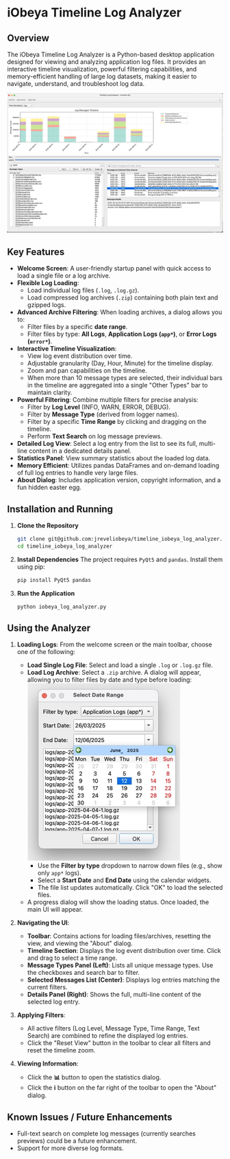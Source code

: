 # iObeya Timeline Log Analyzer

## Overview

The iObeya Timeline Log Analyzer is a Python-based desktop application designed for viewing and analyzing application log files. It provides an interactive timeline visualization, powerful filtering capabilities, and memory-efficient handling of large log datasets, making it easier to navigate, understand, and troubleshoot log data.

![Global View of the application](images/global_view.jpg)

## Key Features

*   **Welcome Screen**: A user-friendly startup panel with quick access to load a single file or a log archive.
*   **Flexible Log Loading**:
    *   Load individual log files (`.log`, `.log.gz`).
    *   Load compressed log archives (`.zip`) containing both plain text and gzipped logs.
*   **Advanced Archive Filtering**: When loading archives, a dialog allows you to:
    *   Filter files by a specific **date range**.
    *   Filter files by type: **All Logs**, **Application Logs (`app*`)**, or **Error Logs (`error*`)**.
*   **Interactive Timeline Visualization**:
    *   View log event distribution over time.
    *   Adjustable granularity (Day, Hour, Minute) for the timeline display.
    *   Zoom and pan capabilities on the timeline.
    *   When more than 10 message types are selected, their individual bars in the timeline are aggregated into a single "Other Types" bar to maintain clarity.
*   **Powerful Filtering**: Combine multiple filters for precise analysis:
    *   Filter by **Log Level** (INFO, WARN, ERROR, DEBUG).
    *   Filter by **Message Type** (derived from logger names).
    *   Filter by a specific **Time Range** by clicking and dragging on the timeline.
    *   Perform **Text Search** on log message previews.
*   **Detailed Log View**: Select a log entry from the list to see its full, multi-line content in a dedicated details panel.
*   **Statistics Panel**: View summary statistics about the loaded log data.
*   **Memory Efficient**: Utilizes pandas DataFrames and on-demand loading of full log entries to handle very large files.
*   **About Dialog**: Includes application version, copyright information, and a fun hidden easter egg.

## Installation and Running

1.  **Clone the Repository**
    ```bash
    git clone git@github.com:jreveliobeya/timeline_iobeya_log_analyzer.git
    cd timeline_iobeya_log_analyzer
    ```

2.  **Install Dependencies**
    The project requires `PyQt5` and `pandas`. Install them using pip:
    ```bash
    pip install PyQt5 pandas
    ```

3.  **Run the Application**
    ```bash
    python iobeya_log_analyzer.py
    ```

## Using the Analyzer

1.  **Loading Logs**: From the welcome screen or the main toolbar, choose one of the following:
    *   **Load Single Log File**: Select and load a single `.log` or `.log.gz` file.
    *   **Load Log Archive**: Select a `.zip` archive. A dialog will appear, allowing you to filter files by date and type before loading:
        ![File Selection Dialog](images/file_selection_dialog.jpg)
        *   Use the **Filter by type** dropdown to narrow down files (e.g., show only `app*` logs).
        *   Select a **Start Date** and **End Date** using the calendar widgets.
        *   The file list updates automatically. Click "OK" to load the selected files.
    *   A progress dialog will show the loading status. Once loaded, the main UI will appear.

2.  **Navigating the UI**:
    *   **Toolbar**: Contains actions for loading files/archives, resetting the view, and viewing the "About" dialog.
    *   **Timeline Section**: Displays the log event distribution over time. Click and drag to select a time range.
    *   **Message Types Panel (Left)**: Lists all unique message types. Use the checkboxes and search bar to filter.
    *   **Selected Messages List (Center)**: Displays log entries matching the current filters.
    *   **Details Panel (Right)**: Shows the full, multi-line content of the selected log entry.

3.  **Applying Filters**:
    *   All active filters (Log Level, Message Type, Time Range, Text Search) are combined to refine the displayed log entries.
    *   Click the "Reset View" button in the toolbar to clear all filters and reset the timeline zoom.

4.  **Viewing Information**:
    *   Click the **📊** button to open the statistics dialog.
    *   Click the **ℹ️** button on the far right of the toolbar to open the "About" dialog.

## Known Issues / Future Enhancements

*   Full-text search on complete log messages (currently searches previews) could be a future enhancement.
*   Support for more diverse log formats.

